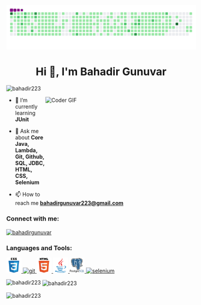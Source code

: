<img src="github-contribution-grid-snake.gif" width="auto">
<h1 align="center">Hi 👋, I'm Bahadir Gunuvar</h1>
<p align="left"> <img src="https://komarev.com/ghpvc/?username=bahadir223&label=Profile%20views&color=0e75b6&style=flat" alt="bahadir223" /> </p>
<img align="right" alt="Coder GIF" height=250 width=400 src="https://thumbs.gfycat.com/EvilNextDevilfish-small.gif" />

- 🌱 I’m currently learning **JUnit**

- 💬 Ask me about **Core Java, Lambda,  Git, Github, SQL, JDBC, HTML, CSS, Selenium**

- 📫 How to reach me **bahadirgunuvar223@gmail.com**

<h3 align="left">Connect with me:</h3>
<p align="left">
<a href="https://linkedin.com/in/bahadirgunuvar" target="blank"><img align="center" src="https://raw.githubusercontent.com/rahuldkjain/github-profile-readme-generator/master/src/images/icons/Social/linked-in-alt.svg" alt="bahadirgunuvar" height="30" width="40" /></a>


</p>

<h3 align="left">Languages and Tools:</h3>
<p align="left"> <a href="https://www.w3schools.com/css/" target="_blank" rel="noreferrer"> <img src="https://raw.githubusercontent.com/devicons/devicon/master/icons/css3/css3-original-wordmark.svg" alt="css3" width="40" height="40"/> </a> <a href="https://git-scm.com/" target="_blank" rel="noreferrer"> <img src="https://www.vectorlogo.zone/logos/git-scm/git-scm-icon.svg" alt="git" width="40" height="40"/> </a> <a href="https://www.w3.org/html/" target="_blank" rel="noreferrer"> <img src="https://raw.githubusercontent.com/devicons/devicon/master/icons/html5/html5-original-wordmark.svg" alt="html5" width="40" height="40"/> </a> <a href="https://www.java.com" target="_blank" rel="noreferrer"> <img src="https://raw.githubusercontent.com/devicons/devicon/master/icons/java/java-original.svg" alt="java" width="40" height="40"/> </a> <a href="https://www.postgresql.org" target="_blank" rel="noreferrer"> <img src="https://raw.githubusercontent.com/devicons/devicon/master/icons/postgresql/postgresql-original-wordmark.svg" alt="postgresql" width="40" height="40"/> </a> <a href="https://www.selenium.dev" target="_blank" rel="noreferrer"> <img src="https://raw.githubusercontent.com/detain/svg-logos/780f25886640cef088af994181646db2f6b1a3f8/svg/selenium-logo.svg" alt="selenium" width="40" height="40"/> </a> </p>

<p><img align="left" src="https://github-readme-stats.vercel.app/api/top-langs?username=bahadir223&show_icons=true&locale=en&layout=compact" alt="bahadir223" /></p>

<p>&nbsp;<img align="center" src="https://github-readme-stats.vercel.app/api?username=bahadir223&show_icons=true&locale=en" alt="bahadir223" /></p>

<p><img align="center" src="https://github-readme-streak-stats.herokuapp.com/?user=bahadir223&" alt="bahadir223" /></p>


